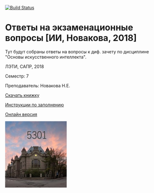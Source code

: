 [![Build Status](https://travis-ci.org/fkti5301/exam_tickets-ai_2018_novakova.svg?branch=master)](https://travis-ci.org/fkti5301/exam_tickets-ai_2018_novakova)

# Ответы на экзаменационные вопросы [ИИ, Новакова, 2018]

Тут будут собраны ответы на вопросы к диф. зачету по дисциплине "Основы искусственного интеллекта".

ЛЭТИ, САПР, 2018

Семестр: 7

Преподаватель: Новакова Н.Е.

[Скачать книжку](https://github.com/fkti5301/exam_tickets-ai_2018_novakova/releases)

[Инструкции по заполнению](CONTRIBUTING.md)

[Онлайн версия](https://fkti5301.github.io/exam_tickets-ai_2018_novakova/index.html)

![logo](src/resources/imgs/logo.jpg)
